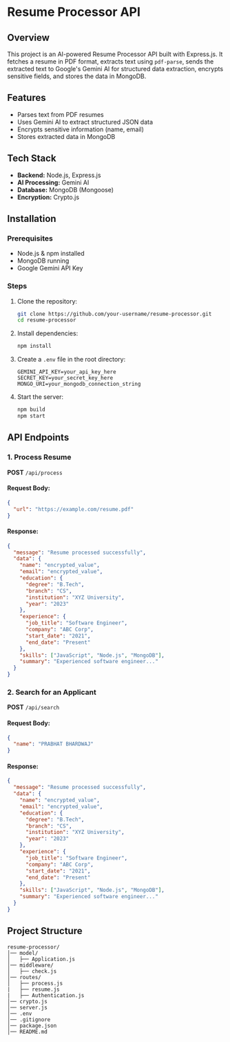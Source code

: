 # Resume Processor API

## Overview
This project is an AI-powered Resume Processor API built with Express.js. It fetches a resume in PDF format, extracts text using `pdf-parse`, sends the extracted text to Google's Gemini AI for structured data extraction, encrypts sensitive fields, and stores the data in MongoDB.

## Features
- Parses text from PDF resumes
- Uses Gemini AI to extract structured JSON data
- Encrypts sensitive information (name, email)
- Stores extracted data in MongoDB

## Tech Stack
- **Backend:** Node.js, Express.js
- **AI Processing:** Gemini AI
- **Database:** MongoDB (Mongoose)
- **Encryption:** Crypto.js

## Installation

### Prerequisites
- Node.js & npm installed
- MongoDB running
- Google Gemini API Key

### Steps
1. Clone the repository:
   ```sh
   git clone https://github.com/your-username/resume-processor.git
   cd resume-processor
   ```
2. Install dependencies:
   ```sh
   npm install
   ```
3. Create a `.env` file in the root directory:
   ```
   GEMINI_API_KEY=your_api_key_here
   SECRET_KEY=your_secret_key_here
   MONGO_URI=your_mongodb_connection_string
   ```
4. Start the server:
   ```sh
   npm build
   npm start
   ```

## API Endpoints

### 1. Process Resume
**POST** `/api/process`
#### Request Body:
```json
{
  "url": "https://example.com/resume.pdf"
}
```
#### Response:
```json
{
  "message": "Resume processed successfully",
  "data": {
    "name": "encrypted_value",
    "email": "encrypted_value",
    "education": {
      "degree": "B.Tech",
      "branch": "CS",
      "institution": "XYZ University",
      "year": "2023"
    },
    "experience": {
      "job_title": "Software Engineer",
      "company": "ABC Corp",
      "start_date": "2021",
      "end_date": "Present"
    },
    "skills": ["JavaScript", "Node.js", "MongoDB"],
    "summary": "Experienced software engineer..."
  }
}
```

### 2. Search for an Applicant
**POST** `/api/search`
#### Request Body:
```json
{
  "name": "PRABHAT BHARDWAJ"
}
```
#### Response:
```json
{
  "message": "Resume processed successfully",
  "data": {
    "name": "encrypted_value",
    "email": "encrypted_value",
    "education": {
      "degree": "B.Tech",
      "branch": "CS",
      "institution": "XYZ University",
      "year": "2023"
    },
    "experience": {
      "job_title": "Software Engineer",
      "company": "ABC Corp",
      "start_date": "2021",
      "end_date": "Present"
    },
    "skills": ["JavaScript", "Node.js", "MongoDB"],
    "summary": "Experienced software engineer..."
  }
}
```

## Project Structure
```
resume-processor/
│── model/
│   ├── Application.js
│── middleware/
│   ├── check.js
│── routes/
│   ├── process.js
|   ├── resume.js
|   ├── Authentication.js
│── crypto.js
│── server.js
│── .env
│── .gitignore
│── package.json
│── README.md
```
